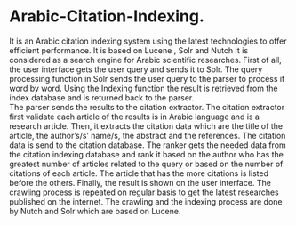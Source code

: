# Arabic-Citation-Indexing.
It is an Arabic citation indexing system using the latest technologies to offer efficient performance. 
It is based on Lucene , Solr and Nutch 
It is considered as a search engine for Arabic scientific researches. 
First of all, the user interface gets the user query and sends it to Solr. 
The query processing function in Solr sends the user query to the parser to process it word by word. 
Using the Indexing function the result is retrieved from the index database and is returned back to the parser.  
The parser sends the results to the citation extractor. 
The citation extractor first validate each article of the results is in Arabic language and is a research article. 
Then, it extracts the citation data which are the title of the article, the author’s/s’ name/s, the abstract and the references. 
The citation data is send to the citation database. 
The ranker gets the needed data from the citation indexing database and rank it based on the author who has the greatest number of articles related to the query or based on the number of citations of each article. 
The article that has the more citations is listed before the others. 
Finally, the result is shown on the user interface. 
The crawling process is repeated on regular basis to get the latest researches published on the internet. 
The crawling and the indexing process are done by Nutch and Solr which are based on Lucene. 
